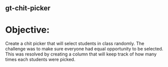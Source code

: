 ## gt-chit-picker

# Objective: 
Create a chit picker that will select students in class randomly. The challenge was to make sure everyone had equal opportunity to be selected. This was resolved by creating a column that will keep track of how many times each students were picked.

